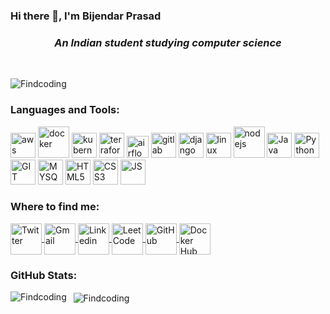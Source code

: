 ### Hi there 👋, I'm Bijendar Prasad

<!--
**Findcoding/Findcoding** is a ✨ _special_ ✨ repository because its `README.md` (this file) appears on your GitHub profile.

Here are some ideas to get you started:

- 🔭 I’m currently working on ...
- 🌱 I’m currently learning ...
- 👯 I’m looking to collaborate on ...
- 🤔 I’m looking for help with ...
- 💬 Ask me about ...
- 📫 How to reach me: ...
- 😄 Pronouns: ...
- ⚡ Fun fact: ...
-->


<h3 align="center">
  <b><i>An Indian student studying computer science</i></b>
</h3>
<br>
<p align="left">
	<img src="https://komarev.com/ghpvc/?username=Findcoding&label=Profile%20views&color=f53f2b&style=plastic" alt="Findcoding" />
</p>




<h3 align="left">
<b>Languages and Tools:</b>
</h3>
<p align="left">
	<img src="https://user-images.githubusercontent.com/69085143/215531542-e3532d28-de23-4bf4-8897-1e33f77bbcf2.svg" alt="aws" width="40" height="40"/>
	<img src="https://cdn.jsdelivr.net/gh/devicons/devicon/icons/docker/docker-original.svg" alt="docker" width="50" height="50"/>
	<img src="https://github.com/bwks/vendor-icons-svg/blob/master/kubernetes.svg" alt="kubernetes" width="40" height="40"/>
	<img src="https://cdn.jsdelivr.net/gh/devicons/devicon/icons/terraform/terraform-original.svg" alt="terraform" width="40" height="40"/>
	<img src="https://github.com/Findcoding/Findcoding/assets/69085143/e145f96c-10bf-4e2a-9235-b8f11e9ac93b" alt="airflow" width="35" height="35"/>
	<img src="https://cdn.jsdelivr.net/gh/devicons/devicon/icons/gitlab/gitlab-original.svg" alt="gitlab" width="40" height="40"/>
	<img src="https://github.com/bwks/vendor-icons-svg/blob/master/django.svg" alt="django" width="40" height="40"/>
	<img src="https://github.com/bwks/vendor-icons-svg/blob/master/linux.svg" alt="linux" width="40" height="40"/>
	<img src="https://github.com/bwks/vendor-icons-svg/blob/master/nodejs.svg" alt="nodejs" width="50" height="50"/>
	<img src="https://cdn.jsdelivr.net/gh/devicons/devicon/icons/java/java-original.svg" alt="Java" width="40" height="40"/>
	<img src="https://cdn.jsdelivr.net/gh/devicons/devicon/icons/python/python-original.svg" alt="Python" width="40" height="40"/>
	<img src="https://cdn.jsdelivr.net/gh/devicons/devicon/icons/git/git-original.svg" alt="GIT" width="40" height="40"/>
	<img src="https://cdn.jsdelivr.net/gh/devicons/devicon/icons/mysql/mysql-original.svg" alt="MYSQL" width="40" height="40"/>
	<img src="https://cdn.jsdelivr.net/gh/devicons/devicon/icons/html5/html5-original.svg" alt="HTML5" width="40" height="40"/>
	<img src="https://cdn.jsdelivr.net/gh/devicons/devicon/icons/css3/css3-original.svg" alt="CSS3" width="40" height="40"/>
	<img src="https://cdn.jsdelivr.net/gh/devicons/devicon/icons/javascript/javascript-original.svg" alt="JS" width="40" height="40"/>
</p>



<h3 align="left">
<b>Where to find me:</b>
</h3>
<p align="left">
	<a target="__blank" href="https://twitter.com/bijendarprasad" rel="noopener noreferrer">
		<img align="center" src="https://user-images.githubusercontent.com/69085143/215680452-ae4e226a-eb7a-4ba0-9631-088bd4e0ae8c.svg" alt="Twitter" height="50" width="50" />
	</a>
	<a target="_blank" rel="noopener noreferrer" href="mailto:prasadbijendar7@gmail.com" >
		<img align="center" src="https://user-images.githubusercontent.com/69085143/215680894-f43d7da1-4b9e-4aa4-8a90-21efc7c6f01f.svg" alt="Gmail" height="50" width="50" >
		</a>
	<a target="_blank" rel="noopener noreferrer" href="https://www.linkedin.com/in/bijendar-prasad-8447861b9/">
		<img align="center" src="https://user-images.githubusercontent.com/69085143/215680154-12423b57-4ea6-4652-a35e-47115de29562.svg" alt="Linkedin" height="50" width="50" />
	</a>
	<a target="_blank" rel="noopener noreferrer" href="https://leetcode.com/FiindingDeadlock/">
		<img align="center" src="https://user-images.githubusercontent.com/69085143/215680661-e0f5c7e6-2f97-40f0-984d-02757b9a883d.png" alt="LeetCode" height="50" width="50" />
	</a>
	<a target="_blank" rel="noopener noreferrer" href="https://github.com/Findcoding">
		<img align="center" src="https://user-images.githubusercontent.com/69085143/215683307-8181e79a-2e63-4a5a-9dda-abf8a9ec8dcb.svg" alt="GitHub" height="50" width="50" />
	</a>
	<a target="_blank" rel="noopener noreferrer" href="https://hub.docker.com/u/findcoding" target="_blank">
		<img align="center" src="https://user-images.githubusercontent.com/69085143/215685037-19396c05-794a-4703-8ad6-a105487a96e9.svg" alt="Docker Hub" height="50" width="50" />
	</a>
</p>



<h3 align="left">
<b>GitHub Stats:</b>
</h3>
<p>
	<img align="left" src="https://github-readme-stats.vercel.app/api/top-langs?username=Findcoding&show_icons=true&locale=en&layout=flat&theme=highcontrast&title_color=42f584&hide_border=true&hide=jupyter%20notebook,processing" alt="Findcoding" />
</p>
<p>&nbsp;
	<img align="center" src="https://github-readme-stats.vercel.app/api?username=Findcoding&show_icons=true&theme=highcontrast&title_color=42f584&icon_color=f53f2b&hide_border=true&count_private=true&line_height=40" alt="Findcoding" />
</p>

